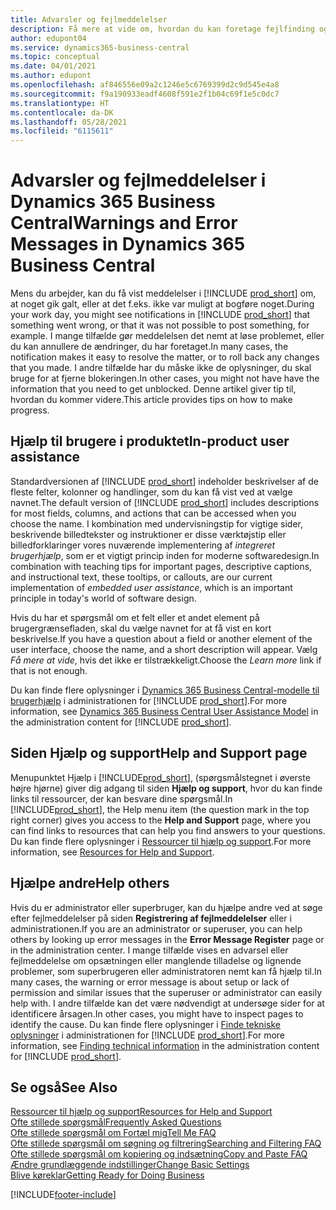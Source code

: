 ```yaml
---
title: Advarsler og fejlmeddelelser
description: Få mere at vide om, hvordan du kan foretage fejlfinding og finde løsninger på fejlmeddelelser, når du arbejder i Business Central.
author: edupont04
ms.service: dynamics365-business-central
ms.topic: conceptual
ms.date: 04/01/2021
ms.author: edupont
ms.openlocfilehash: af846556e09a2c1246e5c6769399d2c9d545e4a8
ms.sourcegitcommit: f9a190933eadf4608f591e2f1b04c69f1e5c0dc7
ms.translationtype: HT
ms.contentlocale: da-DK
ms.lasthandoff: 05/28/2021
ms.locfileid: "6115611"
---
```

# <a name="warnings-and-error-messages-in-dynamics-365-business-central"></a><span data-ttu-id="16e45-103">Advarsler og fejlmeddelelser i Dynamics 365 Business Central</span><span class="sxs-lookup"><span data-stu-id="16e45-103">Warnings and Error Messages in Dynamics 365 Business Central</span></span>

<span data-ttu-id="16e45-104">Mens du arbejder, kan du få vist meddelelser i [!INCLUDE [prod_short](includes/prod_short.md)] om, at noget gik galt, eller at det f.eks. ikke var muligt at bogføre noget.</span><span class="sxs-lookup"><span data-stu-id="16e45-104">During your work day, you might see notifications in [!INCLUDE [prod_short](includes/prod_short.md)] that something went wrong, or that it was not possible to post something, for example.</span></span> <span data-ttu-id="16e45-105">I mange tilfælde gør meddelelsen det nemt at løse problemet, eller du kan annullere de ændringer, du har foretaget.</span><span class="sxs-lookup"><span data-stu-id="16e45-105">In many cases, the notification makes it easy to resolve the matter, or to roll back any changes that you made.</span></span> <span data-ttu-id="16e45-106">I andre tilfælde har du måske ikke de oplysninger, du skal bruge for at fjerne blokeringen.</span><span class="sxs-lookup"><span data-stu-id="16e45-106">In other cases, you might not have have the information that you need to get unblocked.</span></span> <span data-ttu-id="16e45-107">Denne artikel giver tip til, hvordan du kommer videre.</span><span class="sxs-lookup"><span data-stu-id="16e45-107">This article provides tips on how to make progress.</span></span>  

## <a name="in-product-user-assistance"></a><span data-ttu-id="16e45-108">Hjælp til brugere i produktet</span><span class="sxs-lookup"><span data-stu-id="16e45-108">In-product user assistance</span></span>

<span data-ttu-id="16e45-109">Standardversionen af [!INCLUDE [prod_short](includes/prod_short.md)] indeholder beskrivelser af de fleste felter, kolonner og handlinger, som du kan få vist ved at vælge navnet.</span><span class="sxs-lookup"><span data-stu-id="16e45-109">The default version of [!INCLUDE [prod_short](includes/prod_short.md)] includes descriptions for most fields, columns, and actions that can be accessed when you choose the name.</span></span> <span data-ttu-id="16e45-110">I kombination med undervisningstip for vigtige sider, beskrivende billedtekster og instruktioner er disse værktøjstip eller billedforklaringer vores nuværende implementering af *integreret brugerhjælp*, som er et vigtigt princip inden for moderne softwaredesign.</span><span class="sxs-lookup"><span data-stu-id="16e45-110">In combination with teaching tips for important pages, descriptive captions, and instructional text, these tooltips, or callouts, are our current implementation of *embedded user assistance*, which is an important principle in today's world of software design.</span></span>  

<span data-ttu-id="16e45-111">Hvis du har et spørgsmål om et felt eller et andet element på brugergrænsefladen, skal du vælge navnet for at få vist en kort beskrivelse.</span><span class="sxs-lookup"><span data-stu-id="16e45-111">If you have a question about a field or another element of the user interface, choose the name, and a short description will appear.</span></span> <span data-ttu-id="16e45-112">Vælg *Få mere at vide*, hvis det ikke er tilstrækkeligt.</span><span class="sxs-lookup"><span data-stu-id="16e45-112">Choose the *Learn more* link if that is not enough.</span></span>  

<span data-ttu-id="16e45-113">Du kan finde flere oplysninger i [Dynamics 365 Business Central-modelle til brugerhjælp](/dynamics365/business-central/dev-itpro/user-assistance) i administrationen for [!INCLUDE [prod_short](includes/prod_short.md)].</span><span class="sxs-lookup"><span data-stu-id="16e45-113">For more information, see [Dynamics 365 Business Central User Assistance Model](/dynamics365/business-central/dev-itpro/user-assistance) in the administration content for [!INCLUDE [prod_short](includes/prod_short.md)].</span></span>  

## <a name="help-and-support-page"></a><span data-ttu-id="16e45-114">Siden Hjælp og support</span><span class="sxs-lookup"><span data-stu-id="16e45-114">Help and Support page</span></span>

<span data-ttu-id="16e45-115">Menupunktet Hjælp i [!INCLUDE[prod_short](includes/prod_short.md)], (spørgsmålstegnet i øverste højre hjørne) giver dig adgang til siden **Hjælp og support**, hvor du kan finde links til ressourcer, der kan besvare dine spørgsmål.</span><span class="sxs-lookup"><span data-stu-id="16e45-115">In [!INCLUDE[prod_short](includes/prod_short.md)], the Help menu item (the question mark in the top right corner) gives you access to the **Help and Support** page, where you can find links to resources that can help you find answers to your questions.</span></span> <span data-ttu-id="16e45-116">Du kan finde flere oplysninger i [Ressourcer til hjælp og support](product-help-and-support.md).</span><span class="sxs-lookup"><span data-stu-id="16e45-116">For more information, see [Resources for Help and Support](product-help-and-support.md).</span></span>  

## <a name="help-others"></a><span data-ttu-id="16e45-117">Hjælpe andre</span><span class="sxs-lookup"><span data-stu-id="16e45-117">Help others</span></span>

<span data-ttu-id="16e45-118">Hvis du er administrator eller superbruger, kan du hjælpe andre ved at søge efter fejlmeddelelser på siden **Registrering af fejlmeddelelser** eller i administrationen.</span><span class="sxs-lookup"><span data-stu-id="16e45-118">If you are an administrator or superuser, you can help others by looking up error messages in the **Error Message Register** page or in the administration center.</span></span> <span data-ttu-id="16e45-119">I mange tilfælde vises en advarsel eller fejlmeddelelse om opsætningen eller manglende tilladelse og lignende problemer, som superbrugeren eller administratoren nemt kan få hjælp til.</span><span class="sxs-lookup"><span data-stu-id="16e45-119">In many cases, the warning or error message is about setup or lack of permission and similar issues that the superuser or administrator can easily help with.</span></span> <span data-ttu-id="16e45-120">I andre tilfælde kan det være nødvendigt at undersøge sider for at identificere årsagen.</span><span class="sxs-lookup"><span data-stu-id="16e45-120">In other cases, you might have to inspect pages to identify the cause.</span></span> <span data-ttu-id="16e45-121">Du kan finde flere oplysninger i [Finde tekniske oplysninger](/dynamics365/business-central/dev-itpro/administration/manage-technical-support#finding-technical-information) i administrationen for [!INCLUDE [prod_short](includes/prod_short.md)].</span><span class="sxs-lookup"><span data-stu-id="16e45-121">For more information, see [Finding technical information](/dynamics365/business-central/dev-itpro/administration/manage-technical-support#finding-technical-information) in the administration content for [!INCLUDE [prod_short](includes/prod_short.md)].</span></span>  

## <a name="see-also"></a><span data-ttu-id="16e45-122">Se også</span><span class="sxs-lookup"><span data-stu-id="16e45-122">See Also</span></span>

[<span data-ttu-id="16e45-123">Ressourcer til hjælp og support</span><span class="sxs-lookup"><span data-stu-id="16e45-123">Resources for Help and Support</span></span>](product-help-and-support.md)  
[<span data-ttu-id="16e45-124">Ofte stillede spørgsmål</span><span class="sxs-lookup"><span data-stu-id="16e45-124">Frequently Asked Questions</span></span>](across-faq.yml)  
[<span data-ttu-id="16e45-125">Ofte stillede spørgsmål om Fortæl mig</span><span class="sxs-lookup"><span data-stu-id="16e45-125">Tell Me FAQ</span></span>](ui-search-faq.md)  
[<span data-ttu-id="16e45-126">Ofte stillede spørgsmål om søgning og filtrering</span><span class="sxs-lookup"><span data-stu-id="16e45-126">Searching and Filtering FAQ</span></span>](ui-search-filter-faq.yml)  
[<span data-ttu-id="16e45-127">Ofte stillede spørgsmål om kopiering og indsætning</span><span class="sxs-lookup"><span data-stu-id="16e45-127">Copy and Paste FAQ</span></span>](faq-copy-paste.yml)  
[<span data-ttu-id="16e45-128">Ændre grundlæggende indstillinger</span><span class="sxs-lookup"><span data-stu-id="16e45-128">Change Basic Settings</span></span>](ui-change-basic-settings.md)  
[<span data-ttu-id="16e45-129">Blive køreklar</span><span class="sxs-lookup"><span data-stu-id="16e45-129">Getting Ready for Doing Business</span></span>](ui-get-ready-business.md)  


[!INCLUDE[footer-include](includes/footer-banner.md)]